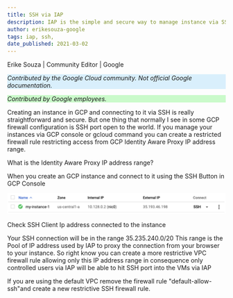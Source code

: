 ```yaml
---
title: SSH via IAP
description: IAP is the simple and secure way to manage instance via SSH.
author: erikesouza-google
tags: iap, ssh, 
date_published: 2021-03-02
---
```


Erike Souza | Community Editor | Google

<p style="background-color:#D9EFFC;"><i>Contributed by the Google Cloud community. Not official Google documentation.</i></p>
<p style="background-color:#CAFACA;"><i>Contributed by Google employees.</i></p>

Creating an instance in GCP and connecting to it via SSH is really straightforward and secure. But one thing that normally I see in some 
GCP firewall configuration is SSH port open to the world. If you manage your instances via GCP console or gcloud command 
you can create a restricted firewall rule restricting access  from GCP Identity Aware Proxy IP address range.

What is the Identity Aware Proxy IP address range?

When you create an GCP instance and connect to it using the SSH Button in GCP Console

![Demo Animation](ssh-to-vm.png?raw=true)


Check SSH Client Ip address connected to the instance


Your SSH connection will be in the range 35.235.240.0/20 This range is the Pool of IP address used by IAP to proxy the connection 
from your browser to your instance. So right know you can create a more restrictive VPC firewall rule allowing only this IP address range
in consequence only controlled users via IAP will be able to hit SSH port into the VMs via IAP

If you are using the default VPC remove the firewall rule "default-allow-ssh"and create a new restrictive SSH firewall rule.  

